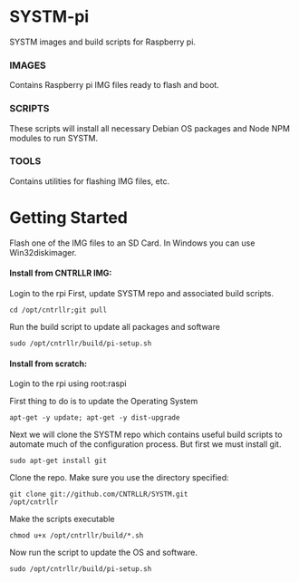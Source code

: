 SYSTM-pi
=======

SYSTM images and build scripts for Raspberry pi.

<h3>IMAGES</h3>
Contains Raspberry pi IMG files ready to flash and boot.

<h3>SCRIPTS</h3>
These scripts will install all necessary Debian OS packages and Node NPM modules to run SYSTM.

<h3>TOOLS</h3>
Contains utilities for flashing IMG files, etc.

<h1>Getting Started</h1>

Flash one of the IMG files to an SD Card. In Windows you can use Win32diskimager.

<h4>Install from CNTRLLR IMG:</h4>
Login to the rpi
First, update SYSTM repo and associated build scripts.

<code>cd /opt/cntrllr;git pull</code>

Run the build script to update all packages and software

<code>sudo /opt/cntrllr/build/pi-setup.sh</code>

<h4>Install from scratch:</h4>
Login to the rpi using root:raspi

First thing to do is to update the Operating System

<code>apt-get -y update; apt-get -y dist-upgrade</code>

Next we will clone the SYSTM repo which contains useful build scripts to automate much of the configuration process. But first we must install git.

<code>sudo apt-get install git</code>

Clone the repo. Make sure you use the directory specified:

<code>git clone git://github.com/CNTRLLR/SYSTM.git /opt/cntrllr</code>

Make the scripts executable

<code>chmod u+x /opt/cntrllr/build/*.sh</code>

Now run the script to update the OS and software.

<code>sudo /opt/cntrllr/build/pi-setup.sh</code>
